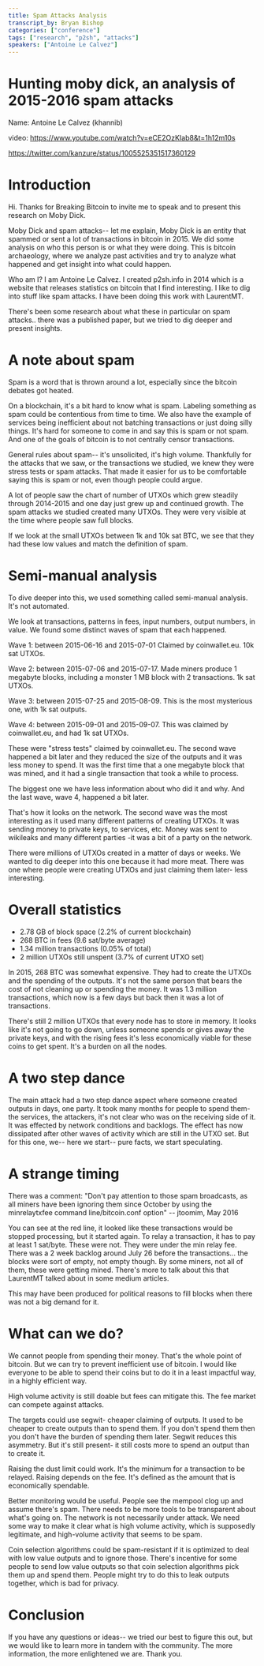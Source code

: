 ```yaml
---
title: Spam Attacks Analysis
transcript_by: Bryan Bishop
categories: ["conference"]
tags: ["research", "p2sh", "attacks"]
speakers: ["Antoine Le Calvez"]
---
```


# Hunting moby dick, an analysis of 2015-2016 spam attacks

Name: Antoine Le Calvez (khannib)

video: <https://www.youtube.com/watch?v=eCE2OzKIab8&t=1h12m10s>

<https://twitter.com/kanzure/status/1005525351517360129>

# Introduction

Hi. Thanks for Breaking Bitcoin to invite me to speak and to present this research on Moby Dick.

Moby Dick and spam attacks-- let me explain, Moby Dick is an entity that spammed or sent a lot of transactions in bitcoin in 2015. We did some analysis on who this person is or what they were doing. This is bitcoin archaeology, where we analyze past activities and try to analyze what happened and get insight into what could happen.

Who am I? I am Antoine Le Calvez. I created p2sh.info in 2014 which is a website that releases statistics on bitcoin that I find interesting. I like to dig into stuff like spam attacks. I have been doing this work with LaurentMT.

There's been some research about what these in particular on spam attacks.. there was a published paper, but we tried to dig deeper and present insights.

# A note about spam

Spam is a word that is thrown around a lot, especially since the bitcoin debates got heated.

On a blockchain, it's a bit hard to know what is spam. Labeling something as spam could be contentious from time to time. We also have the example of services being inefficient about not batching transactions or just doing silly things. It's hard for someone to come in and say this is spam or not spam. And one of the goals of bitcoin is to not centrally censor transactions.

General rules about spam-- it's unsolicited, it's high volume. Thankfully for the attacks that we saw, or the transactions we studied, we knew they were stress tests or spam attacks. That made it easier for us to be comfortable saying this is spam or not, even though people could argue.

A lot of people saw the chart of number of UTXOs which grew steadily through 2014-2015 and one day just grew up and continued growth. The spam attacks we studied created many UTXOs. They were very visible at the time where people saw full blocks.

If we look at the small UTXOs between 1k and 10k sat BTC, we see that they had these low values and match the definition of spam.

# Semi-manual analysis

To dive deeper into this, we used something called semi-manual analysis. It's not automated.

We look at transactions, patterns in fees, input numbers, output numbers, in value. We found some distinct waves of spam that each happened.

Wave 1: between 2015-06-16 and 2015-07-01 Claimed by coinwallet.eu. 10k sat UTXOs.

Wave 2: between 2015-07-06 and 2015-07-17. Made miners produce 1 megabyte blocks, including a monster 1 MB block with 2 transactions. 1k sat UTXOs.

Wave 3: between 2015-07-25 and 2015-08-09. This is the most mysterious one, with 1k sat outputs.

Wave 4: between 2015-09-01 and 2015-09-07. This was claimed by coinwallet.eu, and had 1k sat UTXOs.

These were "stress tests" claimed by coinwallet.eu. The second wave happened a bit later and they reduced the size of the outputs and it was less money to spend. It was the first time that a one megabyte block that was mined, and it had a single transaction that took a while to process.

The biggest one we have less information about who did it and why. And the last wave, wave 4, happened a bit later.

That's how it looks on the network. The second wave was the most interesting as it used many different patterns of creating UTXOs. It was sending money to private keys, to services, etc. Money was sent to wikileaks and many different parties -it was a bit of a party on the network.

There were millions of UTXOs created in a matter of days or weeks. We wanted to dig deeper into this one because it had more meat. There was one where people were creating UTXOs and just claiming them later- less interesting.

# Overall statistics

- 2.78 GB of block space (2.2% of current blockchain)
- 268 BTC in fees (9.6 sat/byte average)
- 1.34 million transactions (0.05% of total)
- 2 million UTXOs still unspent (3.7% of current UTXO set)

In 2015, 268 BTC was somewhat expensive. They had to create the UTXOs and the spending of the outputs. It's not the same person that bears the cost of not cleaning up or spending the money. It was 1.3 million transactions, which now is a few days but back then it was a lot of transactions.

There's still 2 million UTXOs that every node has to store in memory. It looks like it's not going to go down, unless someone spends or gives away the private keys, and with the rising fees it's less economically viable for these coins to get spent. It's a burden on all the nodes.

# A two step dance

The main attack had a two step dance aspect where someone created outputs in days, one party. It took many months for people to spend them- the services, the attackers, it's not clear who was on the receiving side of it. It was effected by network conditions and backlogs. The effect has now dissipated after other waves of activity which are still in the UTXO set. But for this one, we-- here we start-- pure facts, we start speculating.

# A strange timing

There was a comment: "Don't pay attention to those spam broadcasts, as all miners have been ignoring them since October by using the minrelaytxfee command line/bitcoin.conf option" -- jtoomim, May 2016

You can see at the red line, it looked like these transactions would be stopped processing, but it started again. To relay a transaction, it has to pay at least 1 sat/byte. These were not. They were under the min relay fee. There was a 2 week backlog around July 26 before the transactions... the blocks were sort of empty, not empty though. By some miners, not all of them, these were getting mined. There's more to talk about this that LaurentMT talked about in some medium articles.

This may have been produced for political reasons to fill blocks when there was not a big demand for it.

# What can we do?

We cannot people from spending their money. That's the whole point of bitcoin. But we can try to prevent inefficient use of bitcoin. I would like everyone to be able to spend their coins but to do it in a least impactful way, in a highly efficient way.

High volume activity is still doable but fees can mitigate this. The fee market can compete against attacks.

The targets could use segwit- cheaper claiming of outputs. It used to be cheaper to create outputs than to spend them. If you don't spend them then you don't have the burden of spending them later. Segwit reduces this asymmetry. But it's still present- it still costs more to spend an output than to create it.

Raising the dust limit could work. It's the minimum for a transaction to be relayed. Raising depends on the fee. It's defined as the amount that is economically spendable.

Better monitoring would be useful. People see the mempool clog up and assume there's spam. There needs to be more tools to be transparent about what's going on. The network is not necessarily under attack. We need some way to make it clear what is high volume activity, which is supposedly legitimate, and high-volume activity that seems to be spam.

Coin selection algorithms could be spam-resistant if it is optimized to deal with low value outputs and to ignore those. There's incentive for some people to send low value outputs so that coin selection algorithms pick them up and spend them. People might try to do this to leak outputs together, which is bad for privacy.

# Conclusion

If you have any questions or ideas-- we tried our best to figure this out, but we would like to learn more in tandem with the community. The more information, the more enlightened we are. Thank you.
